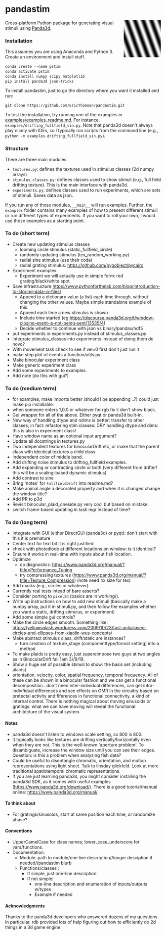 # pandastim
<img align = "right" width = "120" src=".\images\omr_sin_example.png ">

Cross-platform Python package for generating visual stimuli using [Panda3d](https://www.panda3d.org/).

### Installation
This assumes you are using Anaconda and Python 3. Create an environment and install stuff.

    conda create --name pstim
    conda activate pstim
    conda install numpy scipy matplotlib
    pip install panda3d json-tricks

To install pandastim, just to go the directory where you want it installed and run:    

    git clone https://github.com/EricThomson/pandastim.git

To test the installation, try running one of the examples in [examples/examples_readme.md](examples/examples_readme.md). For instance, `examples/drifting_fullfield_sin.py`. Note that panda3d doesn't always play nicely with IDEs, so I typically run scripts from the command line (e.g., `python -m examples.drifting_fullfield_sin.py`).

### Structure
There are three main modules:
- `textures.py`: defines the textures used in stimulus classes (2d numpy arrays)
- `stimulus_classes.py`: defines classes used to show stimuli (e.g., full field drifting texture). This is the main interface with panda3d.
- `experiments.py`: defines classes used to run experiments, which are sets of stimuli. Saves data as json.

If you run any of those modules, `__main__` will run examples. Further, the `examples` folder contains many examples of how to present different stimuli or run different types of experiments. If you want to roll your own, I would use those examples as a starting point.


### To do (short term)
- Create new updating stimulus classes
    - looming circle stimulus (static_fullfield_circle)
    - randomly updating stimulus (tex_random_working.py)
    - radial sine stimulus (use their code)
    - radial grating stimulus: https://github.com/pygobject/pycairo
- Experiment examples
  - Experiment we will actually use in simple form: red grating/black/white  spot.
- Save infrastructure  https://www.pythonforthelab.com/blog/introduction-to-storing-data-in-files/
    - Append to a dictionary value (a list) each time through, without changing the other values. Maybe simple standalone example of this.
    - Append each time a new stimulus is shown
    - Include time started (eg https://discourse.panda3d.org/t/window-closing-event-is-not-being-sent/13535/4)
    - Decide whether to continue with json vs binary/pandas/hdf5
- put experiments in experiments.py instead of stimulus_classes.py
- integrate stimulus_classes into experiments instead of doing them de novo?
- With movement task check to see if vel=0 first don't just run it
- make step plot of events a function/utils.py
- Make binocular experiment class
- Make generic experiment class
- Add some experiments to examples.
- Add note (do this with gui?)


### To do (medium term)
- for examples, make imports better (should I be appending ..?)
  could just make pip installable.
- when someone enters 1,0,0 or whatever for rgb fix it don't show black.
- Gui wrapper for all of the above. Either pyqt or panda3d built-in.
- New way of handling dtype and ndims is better: transfer to other classes, in fact: refactoring stim classes: DRY handling dtype and dims: this is also in experiment class!
- Have window name as an optional input argument?
- Update all docstrings in textures.py
- Two independent textures for binocularDrift etc, or make that the parent class with identical textures a child class
- Independent color of middle band.
- Add drifting noise stimulus to drifting_fullfield examples.
- Add expanding or contracting circle or both (very different from drifter! this will be a scaling-based dynamic stimulus)
- Add contrast to sine
- Bring 'notes' for `FullfieldDrift` into readme.md?
- Make animal angle a decorated property and when it is changed change the window title?
- Add PR to p3d
- Revisit binocular_plaid_oneside.py very cool but based on mistake.
- switch frame-based updating in task mgr instead of time?
### To do (long term)
- Integrate with GUI (either DirectGUI (panda3d) or pyqt): don't start with this it is premature
- Center text for text bit it is right justified.
- check with photodiode at different locations on window: is it identical?
- Ensure it works in real-time with inputs about fish location.
- Optimize
  - do diagnostics: https://www.panda3d.org/manual/?title=Performance_Tuning
  - try compressing textures (https://www.panda3d.org/manual/?title=Texture_Compression) (note need 4x size for tex)
- Add masks (e.g., circles or whatever)
- Currently real tests intead of bare asserts?
- Consider porting to `pixel2d` (basics are in working/).
- Write up instructions on how to add new stimuli (basically make a numpy array, put it in stimuli.py, and then follow the examples whether you want a static, drifting stimulus, or experiment)
- Add some simple gui controls?
- Make the circle edges smooth. Something like: https://yellowsplash.wordpress.com/2009/10/23/fast-antialiased-circles-and-ellipses-from-xiaolin-wus-concepts/
- Make abstract stimulus class, drift/static are instances?
  - turn creation of texture_stage (componenttype/format setting) into a method
- To make plaids is pretty easy, just supereimpose two guys at two angles as in BinocularDrift fail 1am 3//9/19.
- Show a huge set of possible stimuli to show: the basis set (including plaids)
- orientation, velocity, color, spatial frequency, temporal frequency. All of these can be shown in a binocular fashion and we can get a functional decomposition...don't need inter-individual differences, can get intra-indivfidual differences and see effects on OMR in the circuitry based on pretectal activity and fiferences in functional connectivity, a kind of internal control.  There is nothing magical about moving sinusoids or gratings: what we can have moving will reveal the functional architecture of the visual system.

#### Notes
- panda3d doesn't listen to windows scale setting, so 800 is 800.
- It typically looks like textures are drifting vertically/horizontally even when they are not. This is the well-known 'aperture problem'. To disambiguate, increase the window size until you can see their edges. Question: is this a problem when analyzing fish data?
- Could be useful to disentangle chromatic, orientation, and motion representations using light sheet. Talk to linsday glickfeld. Look at more traditional spatiotemporal chromatic representations.
- If you are just learning panda3d, you might consider installing the panda3d SDK, as it comes with useful examples (https://www.panda3d.org/download/). There is a good tutorial/manual online: https://www.panda3d.org/manual/


#### To think about
- For gratings/sinusoids, start at same position each time, or randomize phase?

#### Conventions
- UpperCamelCase for class names; lower_case_underscore for vars/functions.
- Documentation:
  - Module: path to module/one line description//longer desciption if needed//pandastim blurb
  - Functions/classes :
    - If simple, just one-line description
    - If not simple:
      - one-line description and enumeration of inputs/outputs w/types
      - Example if needed

#### Acknowledgments
Thanks to the panda3d developers who answered dozens of my questions. In particular, rdb provided lots of help figuring out how to efficiently do 2d things in a 3d game engine.
